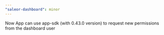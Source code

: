 ```yaml
---
"saleor-dashboard": minor
---
```


Now App can use app-sdk (with 0.43.0 version) to request new permissions from the dashboard user
